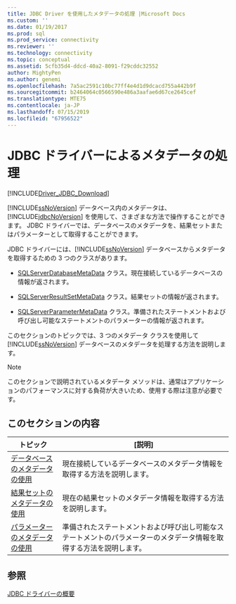 ```yaml
---
title: JDBC Driver を使用したメタデータの処理 |Microsoft Docs
ms.custom: ''
ms.date: 01/19/2017
ms.prod: sql
ms.prod_service: connectivity
ms.reviewer: ''
ms.technology: connectivity
ms.topic: conceptual
ms.assetid: 5cfb35d4-ddcd-40a2-8091-f29cddc32552
author: MightyPen
ms.author: genemi
ms.openlocfilehash: 7a5ac2591c10bc77ff4e4d1d9dcacd755a442b9f
ms.sourcegitcommit: b2464064c0566590e486a3aafae6d67ce2645cef
ms.translationtype: MTE75
ms.contentlocale: ja-JP
ms.lasthandoff: 07/15/2019
ms.locfileid: "67956522"
---
```

# <a name="handling-metadata-with-the-jdbc-driver"></a>JDBC ドライバーによるメタデータの処理
[!INCLUDE[Driver_JDBC_Download](../../includes/driver_jdbc_download.md)]

  [!INCLUDE[ssNoVersion](../../includes/ssnoversion-md.md)] データベース内のメタデータは、[!INCLUDE[jdbcNoVersion](../../includes/jdbcnoversion_md.md)] を使用して、さまざまな方法で操作することができます。 JDBC ドライバーでは、データベースのメタデータを、結果セットまたはパラメーターとして取得することができます。  
  
 JDBC ドライバーには、[!INCLUDE[ssNoVersion](../../includes/ssnoversion-md.md)] データベースからメタデータを取得するための 3 つのクラスがあります。  
  
-   [SQLServerDatabaseMetaData](../../connect/jdbc/reference/sqlserverdatabasemetadata-class.md) クラス。現在接続しているデータベースの情報が返されます。  
  
-   [SQLServerResultSetMetaData](../../connect/jdbc/reference/sqlserverresultsetmetadata-class.md) クラス。結果セットの情報が返されます。  
  
-   [SQLServerParameterMetaData](../../connect/jdbc/reference/sqlserverparametermetadata-class.md) クラス。準備されたステートメントおよび呼び出し可能なステートメントのパラメーターの情報が返されます。  
  
 このセクションのトピックでは、3 つのメタデータ クラスを使用して [!INCLUDE[ssNoVersion](../../includes/ssnoversion-md.md)] データベースのメタデータを処理する方法を説明します。  
  
> [!NOTE]  
>  このセクションで説明されているメタデータ メソッドは、通常はアプリケーションのパフォーマンスに対する負荷が大きいため、使用する際は注意が必要です。  
  
## <a name="in-this-section"></a>このセクションの内容  
  
|トピック|[説明]|  
|-----------|-----------------|  
|[データベースのメタデータの使用](../../connect/jdbc/using-database-metadata.md)|現在接続しているデータベースのメタデータ情報を取得する方法を説明します。|  
|[結果セットのメタデータの使用](../../connect/jdbc/using-result-set-metadata.md)|現在の結果セットのメタデータ情報を取得する方法を説明します。|  
|[パラメーターのメタデータの使用](../../connect/jdbc/using-parameter-metadata.md)|準備されたステートメントおよび呼び出し可能なステートメントのパラメーターのメタデータ情報を取得する方法を説明します。|  
  
## <a name="see-also"></a>参照  
 [JDBC ドライバーの概要](../../connect/jdbc/overview-of-the-jdbc-driver.md)  
  
  

